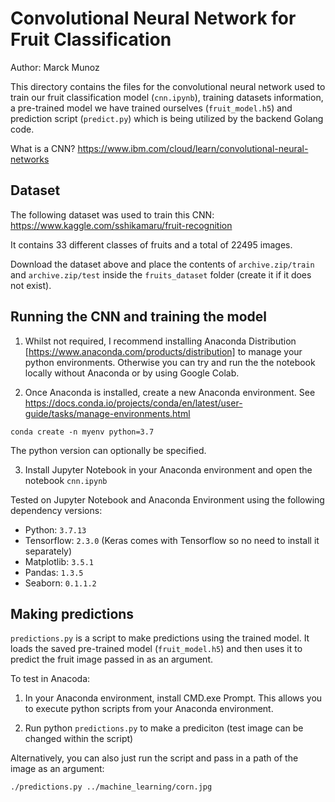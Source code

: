 # Convolutional Neural Network for Fruit Classification

Author: Marck Munoz

This directory contains the files for the convolutional neural network used to train our fruit classification model (`cnn.ipynb`), training datasets information, a pre-trained model we have trained ourselves (`fruit_model.h5`) and prediction script (`predict.py`) which is being utilized by the backend Golang code.

What is a CNN? https://www.ibm.com/cloud/learn/convolutional-neural-networks

## Dataset

The following dataset was used to train this CNN: https://www.kaggle.com/sshikamaru/fruit-recognition

It contains 33 different classes of fruits and a total of 22495 images.

Download the dataset above and place the contents of `archive.zip/train` and `archive.zip/test` inside the `fruits_dataset` folder (create it if it does not exist).

## Running the CNN and training the model

1. Whilst not required, I recommend installing Anaconda Distribution [https://www.anaconda.com/products/distribution] to manage your python environments. Otherwise you can try and run the the notebook locally without Anaconda or by using Google Colab.

2. Once Anaconda is installed, create a new Anaconda environment. See https://docs.conda.io/projects/conda/en/latest/user-guide/tasks/manage-environments.html

`conda create -n myenv python=3.7`

The python version can optionally be specified.

3. Install Jupyter Notebook in your Anaconda environment and open the notebook `cnn.ipynb`

Tested on Jupyter Notebook and Anaconda Environment using the following dependency versions:

- Python: `3.7.13`
- Tensorflow: `2.3.0` (Keras comes with Tensorflow so no need to install it separately)
- Matplotlib: `3.5.1`
- Pandas: `1.3.5`
- Seaborn: `0.1.1.2`

## Making predictions

`predictions.py` is a script to make predictions using the trained model. It loads the saved pre-trained model (`fruit_model.h5`) and then uses it to predict the fruit image passed in as an argument.

To test in Anacoda:

1. In your Anaconda environment, install CMD.exe Prompt. This allows you to execute python scripts from your Anaconda environment.

2. Run python `predictions.py` to make a prediciton (test image can be changed within the script)

Alternatively, you can also just run the script and pass in a path of the image as an argument:

```
./predictions.py ../machine_learning/corn.jpg
```
